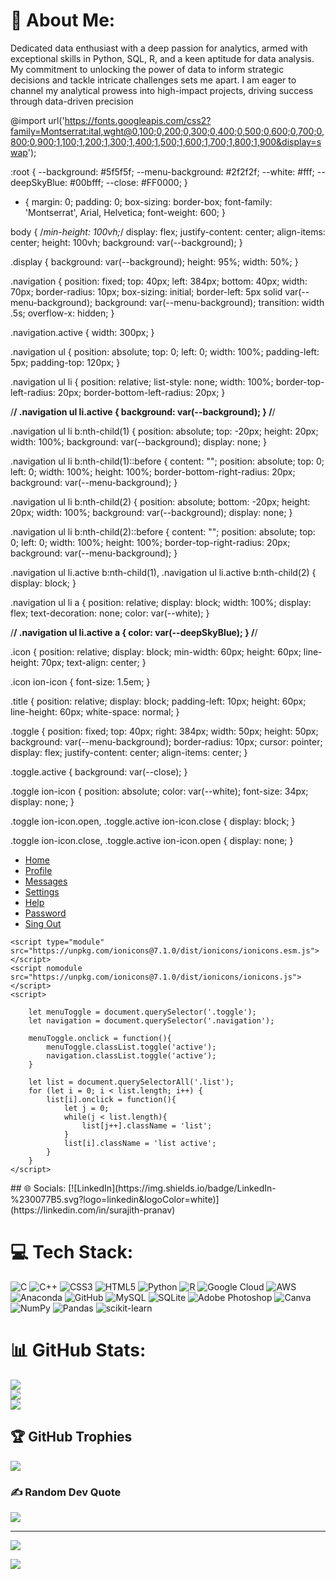 # 💫 About Me:
Dedicated data enthusiast with a deep passion for analytics, armed with exceptional skills in Python, SQL, R, and a keen aptitude for data analysis. My commitment to unlocking the power of data to inform strategic decisions and tackle intricate challenges sets me apart. I am eager to channel my analytical prowess into high-impact projects, driving success through data-driven precision

@import url('https://fonts.googleapis.com/css2?family=Montserrat:ital,wght@0,100;0,200;0,300;0,400;0,500;0,600;0,700;0,800;0,900;1,100;1,200;1,300;1,400;1,500;1,600;1,700;1,800;1,900&display=swap');

:root {
    --background: #5f5f5f;
    --menu-background: #2f2f2f;
    --white: #fff;
    --deepSkyBlue: #00bfff;
    --close: #FF0000;
}

* {
    margin: 0;
    padding: 0;
    box-sizing: border-box;
    font-family: 'Montserrat', Arial, Helvetica;
    font-weight: 600;
}

body {
    /*min-height: 100vh;*/
    display: flex;
    justify-content: center;
    align-items: center;
    height: 100vh;
    background: var(--background);
}

.display {
    background: var(--background);
    height: 95%;
    width: 50%;
}

.navigation {
    position: fixed;
    top: 40px;
    left: 384px;
    bottom: 40px;
    width: 70px;
    border-radius: 10px;
    box-sizing: initial;
    border-left: 5px solid var(--menu-background);
    background: var(--menu-background);
    transition: width .5s;
    overflow-x: hidden;
}

.navigation.active {
    width: 300px;
}

.navigation ul {
    position: absolute;
    top: 0;
    left: 0;
    width: 100%;
    padding-left: 5px;
    padding-top: 120px;
}

.navigation ul li {
    position: relative;
    list-style: none;
    width: 100%;
    border-top-left-radius: 20px;
    border-bottom-left-radius: 20px;
}

/**/
.navigation ul li.active {
    background: var(--background);
}
/**/

.navigation ul li b:nth-child(1) {
    position: absolute;
    top: -20px;
    height: 20px;
    width: 100%;
    background: var(--background);
    display: none;
}

.navigation ul li b:nth-child(1)::before {
    content: "";
    position: absolute;
    top: 0;
    left: 0;
    width: 100%;
    height: 100%;
    border-bottom-right-radius: 20px;
    background: var(--menu-background);
}

.navigation ul li b:nth-child(2) {
    position: absolute;
    bottom: -20px;
    height: 20px;
    width: 100%;
    background: var(--background);
    display: none;
}

.navigation ul li b:nth-child(2)::before {
    content: "";
    position: absolute;
    top: 0;
    left: 0;
    width: 100%;
    height: 100%;
    border-top-right-radius: 20px;
    background: var(--menu-background);
}

.navigation ul li.active b:nth-child(1),
.navigation ul li.active b:nth-child(2) {
   display: block;
}

.navigation ul li a {
    position: relative;
    display: block;
    width: 100%;
    display: flex;
    text-decoration: none;
    color: var(--white);
}

/**/
.navigation ul li.active a {
    color: var(--deepSkyBlue);
}
/**/

.icon {
    position: relative;
    display: block;
    min-width: 60px;
    height: 60px;
    line-height: 70px;
    text-align: center;
}

.icon ion-icon {
    font-size: 1.5em;
}

.title {
    position: relative;
    display: block;
    padding-left: 10px;
    height: 60px;
    line-height: 60px;
    white-space: normal;
}

.toggle {
    position: fixed;
    top: 40px;
    right: 384px;
    width: 50px;
    height: 50px;
    background: var(--menu-background);
    border-radius: 10px;
    cursor: pointer;
    display: flex;
    justify-content: center;
    align-items: center;
}

.toggle.active {
    background: var(--close);
}

.toggle ion-icon {
    position: absolute;
    color: var(--white);
    font-size: 34px;
    display: none;
}

.toggle ion-icon.open,
.toggle.active ion-icon.close {
    display: block;
}

.toggle ion-icon.close,
.toggle.active ion-icon.open {
    display: none;
}

<!DOCTYPE html>
<html lang="en">
<head>
    <meta charset="UTF-8">
    <meta name="viewport" content="width=device-width, initial-scale=1.0">
    <title>Responsive Menu</title>
    <link rel="stylesheet" href="main.css">
</head>
<body>
    <div class="display">
        <div class="navigation">
            <ul>
                <li class="list active">
                    <b></b>
                    <b></b>
                    <a href="#">
                        <span class="icon"><ion-icon name="home-outline"></ion-icon></span>
                        <span class="title">Home</span>
                    </a>
                </li>
                <li class="list">
                    <b></b>
                    <b></b>
                    <a href="#">
                        <span class="icon"><ion-icon name="person-outline"></ion-icon></span>
                        <span class="title">Profile</span>
                    </a>
                </li>
                <li class="list">
                    <b></b>
                    <b></b>
                    <a href="#">
                        <span class="icon"><ion-icon name="chatbox-outline"></ion-icon></span>
                        <span class="title">Messages</span>
                    </a>
                </li>
                <li class="list">
                    <b></b>
                    <b></b>
                    <a href="#">
                        <span class="icon"><ion-icon name="settings-outline"></ion-icon></span>
                        <span class="title">Settings</span>
                    </a>
                </li>
                <li class="list">
                    <b></b>
                    <b></b>
                    <a href="#">
                        <span class="icon"><ion-icon name="help-circle-outline"></ion-icon></span>
                        <span class="title">Help</span>
                    </a>
                </li>
                <li class="list">
                    <b></b>
                    <b></b>
                    <a href="#">
                        <span class="icon"><ion-icon name="lock-closed-outline"></ion-icon></span>
                        <span class="title">Password</span>
                    </a>
                </li>
                <li class="list">
                    <b></b>
                    <b></b>
                    <a href="#">
                        <span class="icon"><ion-icon name="log-out-outline"></ion-icon></span>
                        <span class="title">Sing Out</span>
                    </a>
                </li>
            </ul>
        </div>
        <div class="toggle">
            <ion-icon name="grid-outline" class="open"></ion-icon>
            <ion-icon name="close-circle-outline" class="close"></ion-icon>   
        </div>
    </div>
    
    <script type="module" src="https://unpkg.com/ionicons@7.1.0/dist/ionicons/ionicons.esm.js"></script>
    <script nomodule src="https://unpkg.com/ionicons@7.1.0/dist/ionicons/ionicons.js"></script>
    <script>

        let menuToggle = document.querySelector('.toggle');
        let navigation = document.querySelector('.navigation');

        menuToggle.onclick = function(){
            menuToggle.classList.toggle('active');
            navigation.classList.toggle('active');
        }

        let list = document.querySelectorAll('.list');
        for (let i = 0; i < list.length; i++) {
            list[i].onclick = function(){
                let j = 0;
                while(j < list.length){
                    list[j++].className = 'list';
                }
                list[i].className = 'list active';
            }
        }
    </script>
</body>
</html>
## 🌐 Socials:
[![LinkedIn](https://img.shields.io/badge/LinkedIn-%230077B5.svg?logo=linkedin&logoColor=white)](https://linkedin.com/in/surajith-pranav) 

# 💻 Tech Stack:
![C](https://img.shields.io/badge/c-%2300599C.svg?style=for-the-badge&logo=c&logoColor=white) ![C++](https://img.shields.io/badge/c++-%2300599C.svg?style=for-the-badge&logo=c%2B%2B&logoColor=white) ![CSS3](https://img.shields.io/badge/css3-%231572B6.svg?style=for-the-badge&logo=css3&logoColor=white) ![HTML5](https://img.shields.io/badge/html5-%23E34F26.svg?style=for-the-badge&logo=html5&logoColor=white) ![Python](https://img.shields.io/badge/python-3670A0?style=for-the-badge&logo=python&logoColor=ffdd54) ![R](https://img.shields.io/badge/r-%23276DC3.svg?style=for-the-badge&logo=r&logoColor=white) ![Google Cloud](https://img.shields.io/badge/Google%20Cloud-%234285F4.svg?style=for-the-badge&logo=google-cloud&logoColor=white) ![AWS](https://img.shields.io/badge/AWS-%23FF9900.svg?style=for-the-badge&logo=amazon-aws&logoColor=white) ![Anaconda](https://img.shields.io/badge/Anaconda-%2344A833.svg?style=for-the-badge&logo=anaconda&logoColor=white) ![GitHub](https://img.shields.io/badge/GitHub-%23121011.svg?style=for-the-badge&logo=github&logoColor=white) ![MySQL](https://img.shields.io/badge/mysql-%2300f.svg?style=for-the-badge&logo=mysql&logoColor=white) ![SQLite](https://img.shields.io/badge/sqlite-%2307405e.svg?style=for-the-badge&logo=sqlite&logoColor=white) ![Adobe Photoshop](https://img.shields.io/badge/adobephotoshop-%2331A8FF.svg?style=for-the-badge&logo=adobephotoshop&logoColor=white) ![Canva](https://img.shields.io/badge/Canva-%2300C4CC.svg?style=for-the-badge&logo=Canva&logoColor=white) ![NumPy](https://img.shields.io/badge/numpy-%23013243.svg?style=for-the-badge&logo=numpy&logoColor=white) ![Pandas](https://img.shields.io/badge/pandas-%23150458.svg?style=for-the-badge&logo=pandas&logoColor=white) ![scikit-learn](https://img.shields.io/badge/scikit--learn-%23F7931E.svg?style=for-the-badge&logo=scikit-learn&logoColor=white)
# 📊 GitHub Stats:
![](https://github-readme-stats.vercel.app/api?username=SrSurajithPranav&theme=dark&hide_border=false&include_all_commits=true&count_private=false)<br/>
![](https://github-readme-streak-stats.herokuapp.com/?user=SrSurajithPranav&theme=dark&hide_border=false)<br/>
![](https://github-readme-stats.vercel.app/api/top-langs/?username=SrSurajithPranav&theme=dark&hide_border=false&include_all_commits=true&count_private=false&layout=compact)

## 🏆 GitHub Trophies
![](https://github-profile-trophy.vercel.app/?username=SrSurajithPranav&theme=radical&no-frame=false&no-bg=true&margin-w=4)

### ✍️ Random Dev Quote
![](https://quotes-github-readme.vercel.app/api?type=horizontal&theme=radical)

---
[![](https://visitcount.itsvg.in/api?id=SrSurajithPranav&icon=0&color=0)](https://visitcount.itsvg.in)

<!-- Proudly created with GPRM ( https://gprm.itsvg.in ) -->
[![](https://visitcount.itsvg.in/api?id=Surajithpranav&label=Profile%20Views&pretty=false)](https://visitcount.itsvg.in)
